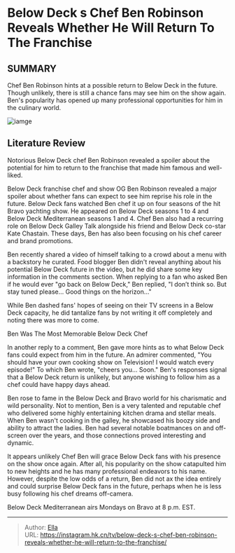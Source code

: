 # Below Deck s Chef Ben Robinson Reveals Whether He Will Return To The Franchise


## SUMMARY 



  Chef Ben Robinson hints at a possible return to Below Deck in the future.   Though unlikely, there is still a chance fans may see him on the show again.   Ben&#39;s popularity has opened up many professional opportunities for him in the culinary world.  

![iamge](https://static1.srcdn.com/wordpress/wp-content/uploads/2023/12/chef-ben-robinson-from-below-deck-franchise-in-red-shirt-for-interview.jpg)

## Literature Review
Notorious Below Deck chef Ben Robinson revealed a spoiler about the potential for him to return to the franchise that made him famous and well-liked.




Below Deck franchise chef and show OG Ben Robinson revealed a major spoiler about whether fans can expect to see him reprise his role in the future. Below Deck fans watched Ben chef it up on four seasons of the hit Bravo yachting show. He appeared on Below Deck seasons 1 to 4 and Below Deck Mediterranean seasons 1 and 4. Chef Ben also had a recurring role on Below Deck Galley Talk alongside his friend and Below Deck co-star Kate Chastain. These days, Ben has also been focusing on his chef career and brand promotions.




Ben recently shared a video of himself talking to a crowd about a menu with a backstory he curated. Food blogger Ben didn&#39;t reveal anything about his potential Below Deck future in the video, but he did share some key information in the comments section. When replying to a fan who asked Ben if he would ever &#34;go back on Below Deck,&#34; Ben replied, &#34;I don’t think so. But stay tuned please… Good things on the horizon…&#34;


 

While Ben dashed fans&#39; hopes of seeing on their TV screens in a Below Deck capacity, he did tantalize fans by not writing it off completely and noting there was more to come.


 Ben Was The Most Memorable Below Deck Chef 
         




In another reply to a comment, Ben gave more hints as to what Below Deck fans could expect from him in the future. An admirer commented, &#34;You should have your own cooking show on Television! I would watch every episode!&#34; To which Ben wrote, &#34;cheers you… Soon.&#34; Ben&#39;s responses signal that a Below Deck return is unlikely, but anyone wishing to follow him as a chef could have happy days ahead.

Ben rose to fame in the Below Deck and Bravo world for his charismatic and wild personality. Not to mention, Ben is a very talented and reputable chef who delivered some highly entertaining kitchen drama and stellar meals. When Ben wasn&#39;t cooking in the galley, he showcased his boozy side and ability to attract the ladies. Ben had several notable boatmances on and off-screen over the years, and those connections proved interesting and dynamic.

It appears unlikely Chef Ben will grace Below Deck fans with his presence on the show once again. After all, his popularity on the show catapulted him to new heights and he has many professional endeavors to his name. However, despite the low odds of a return, Ben did not ax the idea entirely and could surprise Below Deck fans in the future, perhaps when he is less busy following his chef dreams off-camera.






Below Deck Mediterranean airs Mondays on Bravo at 8 p.m. EST.






---

> Author: [Ella](https://instagram.hk.cn/)  
> URL: https://instagram.hk.cn/tv/below-deck-s-chef-ben-robinson-reveals-whether-he-will-return-to-the-franchise/  

